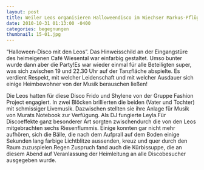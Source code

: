 ```yaml
---
layout: post
title: Weiler Leos organisieren Halloweendisco im Wiechser Markus-Pflüger-Heim
date: 2010-10-31 01:13:00 -0400
categories: begegnungen
thumbnail: 15-01.jpg
---
```

“Halloween-Disco mit den Leos”. Das Hinweisschild an der Eingangstüre des heimeigenen Café Wiesental war einfarbig gestaltet. Umso bunter wurde dann aber die Party!Es war wieder einmal für alle Beteiligten super, was sich zwischen 19 und 22.30 Uhr auf der Tanzfläche abspielte. Es verdient Respekt, mit welcher Leidenschaft und mit welcher Ausdauer sich einige Heimbewohner von der Musik berauschen ließen!

Die Leos hatten für diese Disco Frido und Shylene von der Gruppe Fashion Project engagiert. In zwei Blöcken brillierten die beiden (Vater und Tochter) mit schmissiger Livemusik. Dazwischen stellten sie ihre Anlage für Musik von Murats Notebook zur Verfügung. Als DJ fungierte Leyla.Für Discoeffekte ganz besonderer Art sorgten zwischendurch die von den Leos mitgebrachten sechs Riesenflummis. Einige konnten gar nicht mehr aufhören, sich die Bälle, die nach dem Aufprall auf dem Boden einige Sekunden lang farbige Lichtblitze aussenden, kreuz und quer durch den Raum zuzuspielen.Regen Zuspruch fand auch die Kürbissuppe, die an diesem Abend auf Veranlassung der Heimleitung an alle Discobesucher ausgegeben wurde.